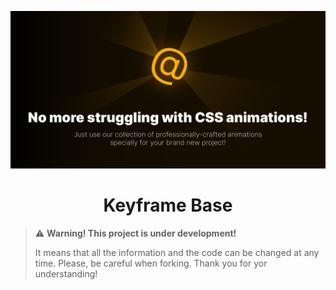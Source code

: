 [![The Keyframe Base Banner](https://github.com/keyframe-base/.github/blob/main/Banners/Keyframe%20Base%20Banner.png?raw=true "Press the right mouse button and then press 'Copy the URL' to copy the URL to the Keyframe Base GitHub page")](https://github.com/keyframe-base)

<h1 align="center">Keyframe Base</h1>

> ⚠️ **Warning! This project is under development!**
>
> It means that all the information and the code can be changed at any time. Please, be careful when forking. Thank you for yor understanding!


